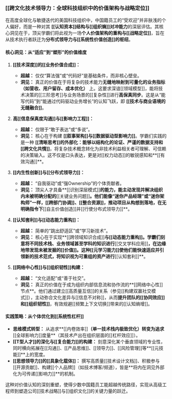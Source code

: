 ### [[跨文化技术领导力：全球科技组织中的价值架构与战略定位]]

在高度全球化与敏捷迭代的美国科技组织中，中国籍员工的“受欢迎”并非肤浅的个人偏好，而是一种对其 **[[认知资本]]结构与[[组织熵]]对冲能力**的深层评估。其核心洞见在于，顶尖学霸们将此视为一场**个人价值架构的重构与[[战略定位]]**，旨在从技术执行者跃迁为**分布式领导力与[[系统性价值创造]]的枢纽**。

#### 核心洞见：从“适应”到“塑形”的价值维度

1.  **[[技术深度]]的[[业务价值合成]]：**
    *   **超越：** 仅仅“算法强”或“代码好”是基础条件，而非核心壁垒。
    *   **洞见：** 真正的价值在于将复杂的技术能力**无缝地映射到可量化的业务指标（如营收、用户留存、成本优化）** 上。这要求深谙[[领域模型]]，能将技术决策的[[三阶思考]]与业务场景的[[复杂性]]进行**高保真同步**。这是从“能写代码”到“能通过代码驱动业务增长”的认知飞跃，即 **[[技术与商业语境的无缝融合]]**。

2.  **高[[信息保真度沟通]]与[[影响力工程]]：**
    *   **超越：** 仅限于“敢于表达”或“多说”。
    *   **洞见：** 核心在于构建 **[[叙事架构]]与[[数据驱动型影响力]]**。学霸们实践的是一种 **[[清晰思考]]**的外部化：能够以结构化的论证、严谨的数据支持和**[[跨文化共情]]**，将复杂技术概念转化为非技术利益相关者可理解、可信赖的决策输入。这不仅是口头表达，更是对[[权力动态]]的敏锐感知和**[[有效沟通]]**。

3.  **[[内生性创新]]与[[分布式领导力]]：**
    *   **超越：** “自我驱动”或“强Ownership”的个体贡献者。
    *   **洞见：** 顶尖人才具备**[[识别深层模式]]**的能力，能主动发现并解决组织内未被明确分配的**[[关键业务问题]]**。他们能像“迷你产品经理”或“迷你架构师”一样，[[跨部门协调]]、[[整合资源]]，推动项目从构想到落地，在无明确指令下**[[自主价值创造]]并[[行使分布式领导力]]**。

4.  **[[认知套利]]与[[动态能力重构]]：**
    *   **超越：** 简单的“跳出舒适区”或“学习新技术”。
    *   **洞见：** 核心在于实现**[[跨领域知识合成]]**与[[动态能力重构]]。学霸们刻意将不同技术栈、业务领域甚至学科的知识进行**[[交叉学科应用]]**，在边缘地带发现未被发掘的[[价值]]。这种[[元学习能力]]使他们能快速适应并引领新的技术范式，将知识视为可重组的资产进行**[[认知套利]]**。

5.  **[[网络中心性]]与[[组织韧性]]构建：**
    *   **超越：** “文化适配”或“善于社交”。
    *   **洞见：** 真正的价值在于成为组织内部信息流和协作流的**[[网络中心性]]节点**。他们通过建立[[高质量互信]]的关系（参见[[构建双赢社交模式]]），主动弥合文化差异与[[信息不对称]]，从而**提升团队的[[协同效应]]和[[组织韧性]]**，有效规避[[频繁上下文切换]]带来的[[认知熵增]]。

#### 实践策略：从个体优化到[[系统性杠杆]]

*   **思维模式转型：** 从追求**[[内卷效率]]**（单一技术栈内极致优化）转变为追求**[[全球影响力]]度量**（其技术产出在组织层面的[[杠杆效应]]）。
*   **[[T型人才]]的深化与[[复合能力]]的构建：** 刻意深化某个垂直领域的专业性，同时横向拓展在[[沟通]]、[[产品思维]]、[[领导力]]、[[风险管理]]等**[[元技能]]**上的宽度。
*   **[[思想领导力]]的[[具象化载体]]：** 撰写高质量[[技术设计文档]]、积极参与[[开源贡献]]、构建[[个人品牌]]（如技术博客/频道），皆是**将内在洞见外部化为可传递[[影响力]]**的机制。

这种对价值认知的深刻重塑，使得少数中国籍员工能超越传统路径，实现从高级工程师到塑造公司[[技术战略]]与[[组织文化]]的关键力量的跃迁。